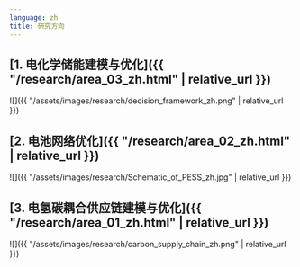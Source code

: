 ```yaml
---
language: zh
title: 研究方向
---
```

## [1. 电化学储能建模与优化]({{ "/research/area_03_zh.html" | relative_url }})

![]({{ "/assets/images/research/decision_framework_zh.png" | relative_url }})

## [2. 电池网络优化]({{ "/research/area_02_zh.html" | relative_url }})

![]({{ "/assets/images/research/Schematic_of_PESS_zh.jpg" | relative_url }})

## [3. 电氢碳耦合供应链建模与优化]({{ "/research/area_01_zh.html" | relative_url }})

![]({{ "/assets/images/research/carbon_supply_chain_zh.png" | relative_url }})